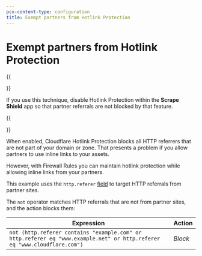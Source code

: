 ```yaml
---
pcx-content-type: configuration
title: Exempt partners from Hotlink Protection
---
```


# Exempt partners from Hotlink Protection

{{<Aside type="note' header='Note">}}

If you use this technique, disable Hotlink Protection within the **Scrape Shield** app so that partner referrals are not blocked by that feature.

{{</Aside>}}

When enabled, Cloudflare Hotlink Protection blocks all HTTP referrers that are not part of your domain or zone. That presents a problem if you allow partners to use inline links to your assets.

However, with Firewall Rules you can maintain hotlink protection while allowing inline links from your partners.

This example uses the `http.referer` [field](/ruleset-engine/rules-language/fields#standard-fields) to target HTTP referrals from partner sites.

The `not` operator matches HTTP referrals that are not from partner sites, and the action blocks them:

<table>
  <thead>
  <tr>
    <th>Expression</th>
    <th>Action</th>
  </tr>
  </thead>
  <tbody>
    <tr>
      <td><code>not (http.referer contains "example.com" or http.referer eq "www.example.net" or http.referer eq "www.cloudflare.com")</code></td>
      <td><em>Block</em></td>
    </tr>
  </tbody>
</table>
